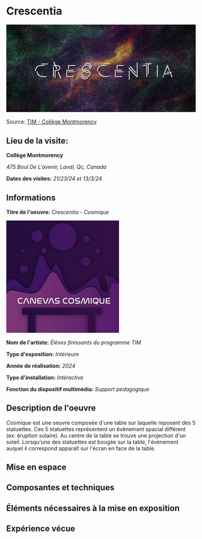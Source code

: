 # Crescentia

<img src="medias/crescentia.PNG" style="width:600px;">

Source: [TIM - Collège Montmorency](https://tim-montmorency.com/2024/)

## Lieu de la visite:  
**Collège Montmorency**

*475 Boul De L'avenir, Laval, Qc, Canada*

**Dates des visites:** *21/23/24 et 13/3/24*

## Informations

**Titre de l'oeuvre:** *Crescentia - Cosmique*

<img src="medias/cosmique.png" style="width:300px;">

**Nom de l'artiste:** *Élèves finissants du programme TIM*

**Type d'exposition:** *Intérieure*

**Année de réalisation:** *2024*

**Type d'installation:** *Intéractive*

**Fonction du dispositif multimédia:** *Support pédagogique*

## Description de l'oeuvre
*Cosmique* est une oeuvre composée d'une table sur laquelle reposent des 5 statuettes. Ces 5 statuettes représentent un évènement spacial différent (ex: éruption solaire). Au centre de la table se trouve une projection d'un soleil. Lorsqu'une des statuettes est bougée sur la table, l'évènement auquel il correspond apparaît sur l'écran en face de la table.

## Mise en espace

## Composantes et techniques

## Éléments nécessaires à la mise en exposition

## Expérience vécue

